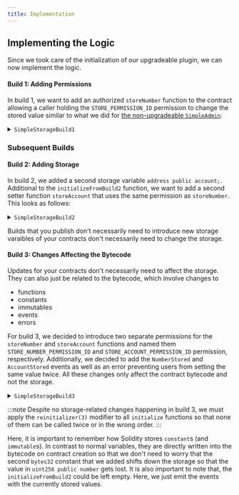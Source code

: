 ```yaml
---
title: Implementation
---
```


## Implementing the Logic

Since we took care of the initialization of our upgradeable plugin, we can now implement the logic.

#### Build 1: Adding Permissions

In build 1, we want to add an authorized `storeNumber` function to the contract allowing a caller holding the `STORE_PERMISSION_ID` permission to change the stored value similar to what we did for [the non-upgradeable `SimpleAdmin`](../03-non-upgradeable-plugin/02-implementation.md):

<details>
<summary><code>SimpleStorageBuild1</code></summary>

```solidity
import {PluginUUPSUpgradeable, IDAO} '@aragon/osx/core/plugin/PluginUUPSUpgradeable.sol';

/// @title SimpleStorage build 1
contract SimpleStorageBuild1 is PluginUUPSUpgradeable {
  bytes32 public constant STORE_PERMISSION_ID = keccak256('STORE_PERMISSION');

  uint256 public number; // added in build 1

  /// @notice Initializes the plugin when build 1 is installed.
  function initializeBuild1(IDAO _dao, uint256 _number) external initializer {
    __PluginUUPSUpgradeable_init(_dao);
    number = _number;
  }

  function storeNumber(uint256 _number) external auth(STORE_PERMISSION_ID) {
    number = _number;
  }
}
```

</details>

### Subsequent Builds

#### Build 2: Adding Storage

In build 2, we added a second storage variable `address public account;`. Additional to the `initializeFromBuild2` function, we want to add a second setter function `storeAccount` that uses the same permission as `storeNumber`. This looks as follows:

<details>
<summary><code>SimpleStorageBuild2</code></summary>

```solidity
import {PluginUUPSUpgradeable, IDAO} '@aragon/osx/core/plugin/PluginUUPSUpgradeable.sol';

/// @title SimpleStorage build 2
contract SimpleStorageBuild2 is PluginUUPSUpgradeable {
  bytes32 public constant STORE_PERMISSION_ID = keccak256('STORE_PERMISSION');

  uint256 public number; // added in build 1
  address public account; // added in build 2

  /// @notice Initializes the plugin when build 2 is installed.
  function initializeBuild2(
    IDAO _dao,
    uint256 _number,
    address _account
  ) external reinitializer(2) {
    __PluginUUPSUpgradeable_init(_dao);
    number = _number;
    account = _account;
  }

  /// @notice Initializes the plugin when the update from build 1 to build 2 is applied.
  /// @dev The initialization of `SimpleStorageBuild1` has already happened.
  function initializeFromBuild1(address _account) external reinitializer(2) {
    account = _account;
  }

  function storeNumber(uint256 _number) external auth(STORE_PERMISSION_ID) {
    number = _number;
  }

  function storeAccount(address _account) external auth(STORE_PERMISSION_ID) {
    account = _account;
  }
}
```

</details>

Builds that you publish don't necessarily need to introduce new storage varaibles of your contracts don't necessarily need to change the storage.

#### Build 3: Changes Affecting the Bytecode

Updates for your contracts don't necessarily need to affect the storage. They can also just be related to the bytecode, which involve changes to

- functions
- constants
- immutables
- events
- errors

For build 3, we decided to introduce two separate permissions for the `storeNumber` and `storeAccount` functions and named them `STORE_NUMBER_PERMISSION_ID` and `STORE_ACCOUNT_PERMISSION_ID` permission, respectively. Additionally, we decided to add the `NumberStored` and `AccountStored` events as well as an error preventing users from setting the same value twice. All these changes only affect the contract bytecode and not the storage.

<details>
<summary><code>SimpleStorageBuild3</code></summary>

```solidity
import {PluginUUPSUpgradeable, IDAO} '@aragon/osx/core/plugin/PluginUUPSUpgradeable.sol';

/// @title SimpleStorage build 3
contract SimpleStorageBuild3 is PluginUUPSUpgradeable {
  bytes32 public constant STORE_NUMBER_PERMISSION_ID = keccak256('STORE_NUMBER_PERMISSION'); // changed in build 3
  bytes32 public constant STORE_ACCOUNT_PERMISSION_ID = keccak256('STORE_ACCOUNT_PERMISSION'); // added in build 3

  uint256 public number; // added in build 1
  address public account; // added in build 2

  // added in build 3
  event NumberStored(uint256 number);
  event AccountStored(address number);
  error AlreadyStored();

  /// @notice Initializes the plugin when build 3 is installed.
  function initializeBuild3(
    IDAO _dao,
    uint256 _number,
    address _account
  ) external reinitializer(3) {
    __PluginUUPSUpgradeable_init(_dao);
    number = _number;
    account = _account;

    emit NumberStored({number: _number});
    emit AccountStored({account: _account});
  }

  /// @notice Initializes the plugin when the update from build 2 to build 3 is applied.
  /// @dev The initialization of `SimpleStorageBuild2` has already happened.
  function initializeFromBuild2() external reinitializer(3) {
    emit NumberStored({number: number});
    emit AccountStored({account: account});
  }

  /// @notice Initializes the plugin when the update from build 1 to build 3 is applied.
  /// @dev The initialization of `SimpleStorageBuild1` has already happened.
  function initializeFromBuild1(address _account) external reinitializer(3) {
    account = _account;

    emit NumberStored({number: number});
    emit AccountStored({account: _account});
  }

  function storeNumber(uint256 _number) external auth(STORE_NUMBER_PERMISSION_ID) {
    if (_number == number) revert AlreadyStored();

    number = _number;

    emit NumberStored({number: _number});
  }

  function storeAccount(address _account) external auth(STORE_ACCOUNT_PERMISSION_ID) {
    if (_account == account) revert AlreadyStored();

    account = _account;

    emit AccountStored({account: _account});
  }
}
```

</details>

:::note
Despite no storage-related changes happening in build 3, we must apply the `reinitializer(3)` modifier to all `initialize` functions so that none of them can be called twice or in the wrong order.
:::

Here, it is important to remember how Solidity stores `constant`s (and `immutable`s). In contrast to normal variables, they are directly written into the bytecode on contract creation so that we don't need to worry that the second `bytes32` constant that we added shifts down the storage so that the value in `uint256 public number` gets lost.
It is also important to note that, the `initializeFromBuild2` could be left empty. Here, we just emit the events with the currently stored values.
